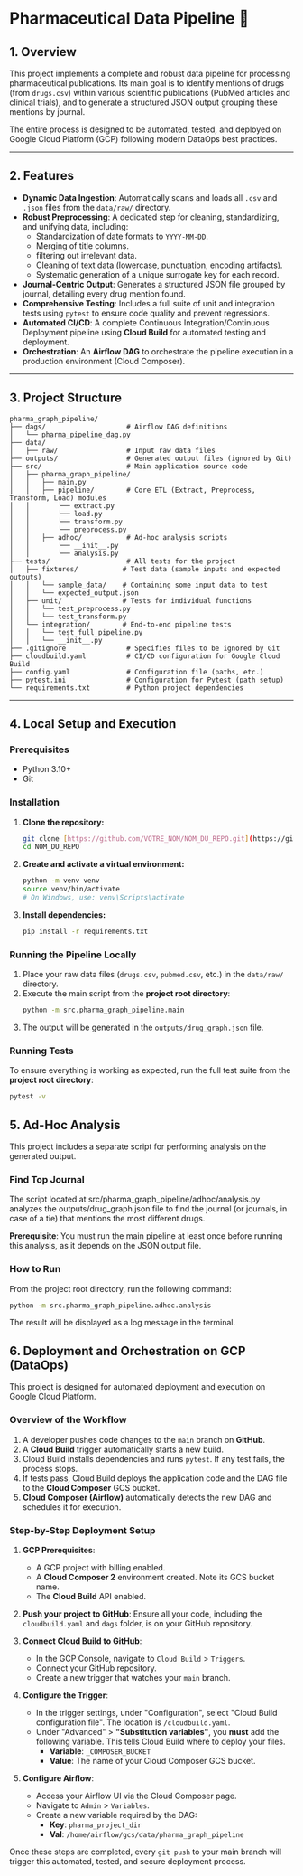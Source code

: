 # Pharmaceutical Data Pipeline 💊

## 1. Overview

This project implements a complete and robust data pipeline for processing pharmaceutical publications. Its main goal is to identify mentions of drugs (from `drugs.csv`) within various scientific publications (PubMed articles and clinical trials), and to generate a structured JSON output grouping these mentions by journal.

The entire process is designed to be automated, tested, and deployed on Google Cloud Platform (GCP) following modern DataOps best practices.

---
## 2. Features

* **Dynamic Data Ingestion**: Automatically scans and loads all `.csv` and `.json` files from the `data/raw/` directory.
* **Robust Preprocessing**: A dedicated step for cleaning, standardizing, and unifying data, including:
    * Standardization of date formats to `YYYY-MM-DD`.
    * Merging of title columns.
    * filtering out irrelevant data.
    * Cleaning of text data (lowercase, punctuation, encoding artifacts).
    * Systematic generation of a unique surrogate key for each record.
* **Journal-Centric Output**: Generates a structured JSON file grouped by journal, detailing every drug mention found.
* **Comprehensive Testing**: Includes a full suite of unit and integration tests using `pytest` to ensure code quality and prevent regressions.
* **Automated CI/CD**: A complete Continuous Integration/Continuous Deployment pipeline using **Cloud Build** for automated testing and deployment.
* **Orchestration**: An **Airflow DAG** to orchestrate the pipeline execution in a production environment (Cloud Composer).

---
## 3. Project Structure
```
pharma_graph_pipeline/
├── dags/                    # Airflow DAG definitions
│   └── pharma_pipeline_dag.py
├── data/
│   ├── raw/                 # Input raw data files
├── outputs/                 # Generated output files (ignored by Git)
├── src/                     # Main application source code
│   ├── pharma_graph_pipeline/
│   │   ├── main.py
│   │   ├── pipeline/        # Core ETL (Extract, Preprocess, Transform, Load) modules
│   │       └── extract.py
│   │       └── load.py
│   │       └── transform.py
│   │       └── preprocess.py
│   │   ├── adhoc/           # Ad-hoc analysis scripts
│   │       └── __init__.py
│   │       └── analysis.py
├── tests/                   # All tests for the project
│   ├── fixtures/           # Test data (sample inputs and expected outputs)
│   │   └── sample_data/    # Containing some input data to test
│   │   └── expected_output.json
│   ├── unit/               # Tests for individual functions
│   │   └── test_preprocess.py
│   │   └── test_transform.py
│   └── integration/        # End-to-end pipeline tests
│   │   └── test_full_pipeline.py
│   │   └── __init__.py
├── .gitignore               # Specifies files to be ignored by Git
├── cloudbuild.yaml          # CI/CD configuration for Google Cloud Build
├── config.yaml              # Configuration file (paths, etc.)
├── pytest.ini               # Configuration for Pytest (path setup)
└── requirements.txt         # Python project dependencies
```

---
## 4. Local Setup and Execution

### Prerequisites

* Python 3.10+
* Git

### Installation

1.  **Clone the repository:**
    ```bash
    git clone [https://github.com/VOTRE_NOM/NOM_DU_REPO.git](https://github.com/VOTRE_NOM/NOM_DU_REPO.git)
    cd NOM_DU_REPO
    ```

2.  **Create and activate a virtual environment:**
    ```bash
    python -m venv venv
    source venv/bin/activate
    # On Windows, use: venv\Scripts\activate
    ```

3.  **Install dependencies:**
    ```bash
    pip install -r requirements.txt
    ```

### Running the Pipeline Locally

1.  Place your raw data files (`drugs.csv`, `pubmed.csv`, etc.) in the `data/raw/` directory.
2.  Execute the main script from the **project root directory**:
    ```bash
    python -m src.pharma_graph_pipeline.main
    ```
3.  The output will be generated in the `outputs/drug_graph.json` file.

### Running Tests

To ensure everything is working as expected, run the full test suite from the **project root directory**:
```bash 
pytest -v
```

## 5. Ad-Hoc Analysis
This project includes a separate script for performing analysis on the generated output.

### Find Top Journal
The script located at src/pharma_graph_pipeline/adhoc/analysis.py analyzes the outputs/drug_graph.json file to find the journal (or journals, in case of a tie) that mentions the most different drugs.

**Prerequisite**: You must run the main pipeline at least once before running this analysis, as it depends on the JSON output file.

### How to Run
From the project root directory, run the following command:

```bash
python -m src.pharma_graph_pipeline.adhoc.analysis
```

The result will be displayed as a log message in the terminal.

## 6. Deployment and Orchestration on GCP (DataOps)

This project is designed for automated deployment and execution on Google Cloud Platform.

### Overview of the Workflow

1.  A developer pushes code changes to the `main` branch on **GitHub**.
2.  A **Cloud Build** trigger automatically starts a new build.
3.  Cloud Build installs dependencies and runs `pytest`. If any test fails, the process stops.
4.  If tests pass, Cloud Build deploys the application code and the DAG file to the **Cloud Composer** GCS bucket.
5.  **Cloud Composer (Airflow)** automatically detects the new DAG and schedules it for execution.

### Step-by-Step Deployment Setup

1.  **GCP Prerequisites**:
    * A GCP project with billing enabled.
    * A **Cloud Composer 2** environment created. Note its GCS bucket name.
    * The **Cloud Build** API enabled.

2.  **Push your project to GitHub**: Ensure all your code, including the `cloudbuild.yaml` and `dags` folder, is on your GitHub repository.

3.  **Connect Cloud Build to GitHub**:
    * In the GCP Console, navigate to `Cloud Build` > `Triggers`.
    * Connect your GitHub repository.
    * Create a new trigger that watches your `main` branch.

4.  **Configure the Trigger**:
    * In the trigger settings, under "Configuration", select "Cloud Build configuration file". The location is `/cloudbuild.yaml`.
    * Under "Advanced" > **"Substitution variables"**, you **must** add the following variable. This tells Cloud Build where to deploy your files.
        * **Variable**: `_COMPOSER_BUCKET`
        * **Value**: The name of your Cloud Composer GCS bucket.

5.  **Configure Airflow**:
    * Access your Airflow UI via the Cloud Composer page.
    * Navigate to `Admin` > `Variables`.
    * Create a new variable required by the DAG:
        * **Key**: `pharma_project_dir`
        * **Val**: `/home/airflow/gcs/data/pharma_graph_pipeline`

Once these steps are completed, every `git push` to your main branch will trigger this automated, tested, and secure deployment process.
